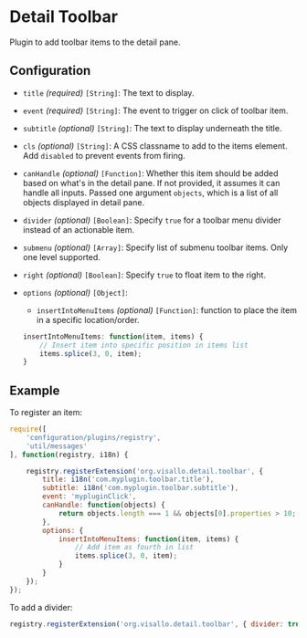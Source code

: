 # Detail Toolbar

Plugin to add toolbar items to the detail pane.

## Configuration

* `title` _(required)_ `[String]`: The text to display.
* `event` _(required)_ `[String]`: The event to trigger on click of toolbar item.
* `subtitle` _(optional)_ `[String]`: The text to display underneath the title.
* `cls` _(optional)_ `[String]`: A CSS classname to add to the items element. Add `disabled` to prevent events from firing.
* `canHandle` _(optional)_ `[Function]`: Whether this item should be added based on what's in the detail pane. If not provided, it assumes it can handle all inputs. Passed one argument `objects`, which is a list of all objects displayed in detail pane.
* `divider` _(optional)_ `[Boolean]`: Specify `true` for a toolbar menu divider instead of an actionable item.
* `submenu` _(optional)_ `[Array]`: Specify list of submenu toolbar items. Only one level supported.
* `right` _(optional)_ `[Boolean]`: Specify `true` to float item to the right.
* `options` _(optional)_ `[Object]`:
    * `insertIntoMenuItems` _(optional)_ `[Function]`: function to place the item in a specific location/order.

    ```js
    insertIntoMenuItems: function(item, items) {
        // Insert item into specific position in items list
        items.splice(3, 0, item);
    }
    ```


## Example

To register an item:

```js
require([
    'configuration/plugins/registry',
    'util/messages'
], function(registry, i18n) {

    registry.registerExtension('org.visallo.detail.toolbar', {
        title: i18n('com.myplugin.toolbar.title'),
        subtitle: i18n('com.myplugin.toolbar.subtitle'),
        event: 'mypluginClick',
        canHandle: function(objects) {
            return objects.length === 1 && objects[0].properties > 10;
        },
        options: {
            insertIntoMenuItems: function(item, items) {
                // Add item as fourth in list
                items.splice(3, 0, item);
            }
        }
    });
});
```

To add a divider:

```js
registry.registerExtension('org.visallo.detail.toolbar', { divider: true });
```
